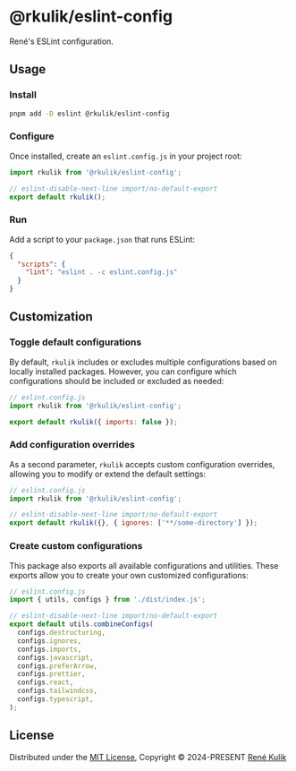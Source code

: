 # @rkulik/eslint-config

René's ESLint configuration.

## Usage

### Install

```bash
pnpm add -D eslint @rkulik/eslint-config
```

### Configure

Once installed, create an `eslint.config.js` in your project root:

```js
import rkulik from '@rkulik/eslint-config';

// eslint-disable-next-line import/no-default-export
export default rkulik();
```

### Run

Add a script to your `package.json` that runs ESLint:

```json
{
  "scripts": {
    "lint": "eslint . -c eslint.config.js"
  }
}
```

## Customization

### Toggle default configurations

By default, `rkulik` includes or excludes multiple configurations based on locally installed packages. However, you can configure which configurations should be included or excluded as needed:

```js
// eslint.config.js
import rkulik from '@rkulik/eslint-config';

export default rkulik({ imports: false });
```

### Add configuration overrides

As a second parameter, `rkulik` accepts custom configuration overrides, allowing you to modify or extend the default settings:

```js
// eslint.config.js
import rkulik from '@rkulik/eslint-config';

// eslint-disable-next-line import/no-default-export
export default rkulik({}, { ignores: ['**/some-directory'] });
```

### Create custom configurations

This package also exports all available configurations and utilities. These exports allow you to create your own customized configurations:

```js
// eslint.config.js
import { utils, configs } from './dist/index.js';

// eslint-disable-next-line import/no-default-export
export default utils.combineConfigs(
  configs.destructuring,
  configs.ignores,
  configs.imports,
  configs.javascript,
  configs.preferArrow,
  configs.prettier,
  configs.react,
  configs.tailwindcss,
  configs.typescript,
);
```

## License

Distributed under the [MIT License](https://github.com/rkulik/eslint-config/blob/main/LICENSE), Copyright © 2024-PRESENT [René Kulik](https://www.kulik.io/)
